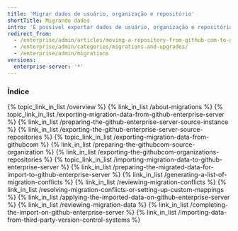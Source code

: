 ```yaml
---
title: 'Migrar dados de usuário, organização e repositório'
shortTitle: Migrando dados
intro: 'É possível exportar dados de usuário, organização e repositório de {% data variables.product.prodname_ghe_server %} ou {% data variables.product.prodname_dotcom_the_website %}, e depois importar esses dados para o {% data variables.product.product_location_enterprise %}.'
redirect_from:
  - /enterprise/admin/articles/moving-a-repository-from-github-com-to-github-enterprise/
  - /enterprise/admin/categories/migrations-and-upgrades/
  - /enterprise/admin/migrations
versions:
  enterprise-server: '*'
---
```



### Índice

{% topic_link_in_list /overview %}
    {% link_in_list /about-migrations %}
{% topic_link_in_list /exporting-migration-data-from-github-enterprise-server %}
    {% link_in_list /preparing-the-github-enterprise-server-source-instance %}
    {% link_in_list /exporting-the-github-enterprise-server-source-repositories %}
{% topic_link_in_list /exporting-migration-data-from-githubcom %}
    {% link_in_list /preparing-the-githubcom-source-organization %}
    {% link_in_list /exporting-the-githubcom-organizations-repositories %}
{% topic_link_in_list /importing-migration-data-to-github-enterprise-server %}
    {% link_in_list /preparing-the-migrated-data-for-import-to-github-enterprise-server %}
    {% link_in_list /generating-a-list-of-migration-conflicts %}
    {% link_in_list /reviewing-migration-conflicts %}
    {% link_in_list /resolving-migration-conflicts-or-setting-up-custom-mappings %}
    {% link_in_list /applying-the-imported-data-on-github-enterprise-server %}
    {% link_in_list /reviewing-migration-data %}
    {% link_in_list /completing-the-import-on-github-enterprise-server %}
    {% link_in_list /importing-data-from-third-party-version-control-systems %}
